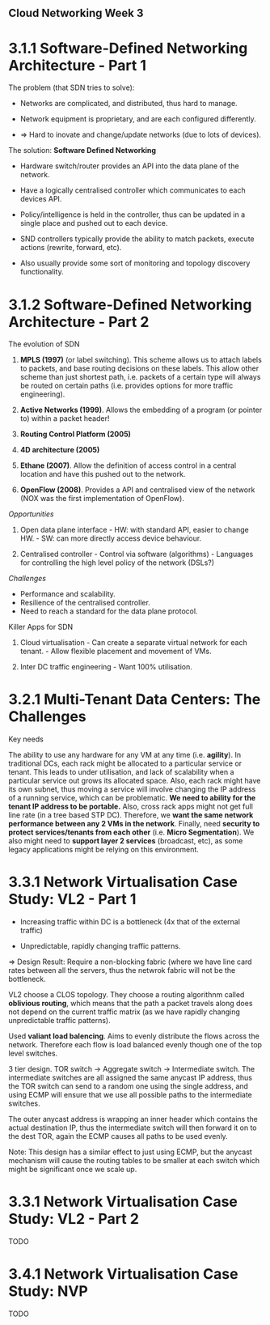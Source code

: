 ## Cloud Networking Week 3

# 3.1.1 Software-Defined Networking Architecture - Part 1

The problem (that SDN tries to solve):

- Networks are complicated, and distributed, thus hard to manage.

- Network equipment is proprietary, and are each configured differently.

- => Hard to inovate and change/update networks (due to lots of devices).

The solution: **Software Defined Networking**

- Hardware switch/router provides an API into the data plane of the network.

- Have a logically centralised controller which communicates to each devices API.

- Policy/intelligence is held in the controller, thus can be updated in a single place 
  and pushed out to each device.

- SND controllers typically provide the ability to match packets, execute actions (rewrite, forward, etc).

- Also usually provide some sort of monitoring and topology discovery functionality.

# 3.1.2 Software-Defined Networking Architecture - Part 2

The evolution of SDN

  1. **MPLS (1997)** (or label switching). This scheme allows us to attach labels to packets,
  and base routing decisions on these labels. This allow other scheme than just shortest path,
  i.e. packets of a certain type will always be routed on certain paths (i.e. provides options
  for more traffic engineering).

  2. **Active Networks (1999)**. Allows the embedding of a program (or pointer to) 
  within a packet header! 

  3. **Routing Control Platform (2005)**

  4. **4D architecture (2005)**

  5. **Ethane (2007)**. Allow the definition of access control in a central location
  and have this pushed out to the network.

  6. **OpenFlow (2008)**. Provides a API and centralised view of the network
  (NOX was the first implementation of OpenFlow).

*Opportunities*

  1. Open data plane interface
    - HW: with standard API, easier to change HW.
    - SW: can more directly access device behaviour.

  2. Centralised controller
    - Control via software (algorithms)
    - Languages for controlling the high level policy of the network (DSLs?)

*Challenges*

- Performance and scalability.
- Resilience of the centralised controller.
- Need to reach a standard for the data plane protocol.

Killer Apps for SDN

  1. Cloud virtualisation
    - Can create a separate virtual network for each tenant.
    - Allow flexible placement and movement of VMs.

  2. Inter DC traffic engineering
    - Want 100% utilisation.

# 3.2.1 Multi-Tenant Data Centers: The Challenges

Key needs

The ability to use any hardware for any VM at any time (i.e. **agility**). In
traditional DCs, each rack might be allocated to a particular service or
tenant. This leads to under utilisation, and lack of scalability when a
particular service out grows its allocated space.  Also, each rack might have
its own subnet, thus moving a service will involve changing the IP address of a
running service, which can be problematic. **We need to ability for the tenant
IP address to be portable.** Also, cross rack apps might not get full line rate
(in a tree based STP DC).  Therefore, we **want the same network performance
between any 2 VMs in the network**.  Finally, need **security to protect
services/tenants from each other** (i.e. **Micro Segmentation**). We also might
need to **support layer 2 services** (broadcast, etc), as some legacy
applications might be relying on this environment.

# 3.3.1 Network Virtualisation Case Study: VL2 - Part 1

- Increasing traffic within DC is a bottleneck (4x that of the external traffic)

- Unpredictable, rapidly changing traffic patterns.

=> Design Result: Require a non-blocking fabric (where we have line card rates
between all the servers, thus the netwrok fabric will not be the bottleneck.

VL2 choose a CLOS topology. They choose a routing algorithnm called 
**oblivious routing**, which means that the path a packet travels along
does not depend on the current traffic matrix (as we have rapidly changing 
unpredictable traffic patterns).

Used **valiant load balencing**. Aims to evenly distribute the flows across 
the network. Therefore each flow is load balanced evenly though one of the 
top level switches.

3 tier design. TOR switch -> Aggregate switch -> Intermediate switch.
The intermediate switches are all assigned the same anycast IP address, thus
the TOR switch can send to a random one using the single address, and using ECMP
will ensure that we use all possible paths to the intermediate switches.

The outer anycast address is wrapping an inner header which contains the 
actual destination IP, thus the intermediate switch will then forward it on to the 
dest TOR, again the ECMP causes all paths to be used evenly.

Note: This design has a similar effect to just using ECMP, but the 
anycast mechanism will cause the routing tables to be smaller at 
each switch which might be significant once we scale up.

# 3.3.1 Network Virtualisation Case Study: VL2 - Part 2

TODO

# 3.4.1 Network Virtualisation Case Study: NVP

TODO
